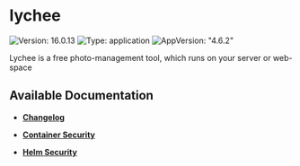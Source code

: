 # lychee

![Version: 16.0.13](https://img.shields.io/badge/Version-16.0.13-informational?style=flat-square) ![Type: application](https://img.shields.io/badge/Type-application-informational?style=flat-square) ![AppVersion: "4.6.2"](https://img.shields.io/badge/AppVersion-"4.6.2"-informational?style=flat-square)

Lychee is a free photo-management tool, which runs on your server or web-space

## Available Documentation

- [**Changelog**](CHANGELOG)

- [**Container Security**](container-security)

- [**Helm Security**](helm-security)

